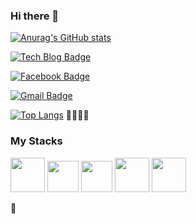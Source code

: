 ### Hi there 👋



[![Anurag's GitHub stats](https://github-readme-stats.vercel.app/api?username=hanamDeveloper&show_icons=true&theme=tokyonight)](https://github.com/anuraghazra/github-readme-stats)

[![Tech Blog Badge](http://img.shields.io/badge/-Tech%20blog-black?style=flat-square&logo=github&link=https:https://hanamdeveloper.github.io/Second-Publish/)](https://https://hanamdeveloper.github.io/Second-Publish//)
	
  [![Facebook Badge](https://img.shields.io/badge/facebook-1877f2?style=flat-square&logo=facebook&logoColor=white&link=https://www.facebook.com/profile.php?id=100005009375516)](https://www.facebook.com/profile.php?id=100005009375516)
	
  [![Gmail Badge](https://img.shields.io/badge/Gmail-d14836?style=flat-square&logo=Gmail&logoColor=white&link=mailto:zmf1118@gmail.com)](mailto:zmf1118@gmail.com)
  
[![Top Langs](https://github-readme-stats.vercel.app/api/top-langs/?username=hanamDeveloper)](https://github.com/hanamDeveloper/github-readme-stats)
:cookie::apple::baby_bottle::chocolate_bar:

### My Stacks
<div style = "display="flex">    
<image src="https://user-images.githubusercontent.com/63652102/106355350-a3113900-633a-11eb-898a-eca3e7ded1bf.png" width="55" />
<image src="https://user-images.githubusercontent.com/63652102/106355359-a9071a00-633a-11eb-9544-52af937bc756.jpg" width="50" />
<image src="https://user-images.githubusercontent.com/63652102/106355362-ac020a80-633a-11eb-9a36-e2fb63cd7a58.jpg" width="50" />
<image src="https://user-images.githubusercontent.com/63652102/106355364-ae646480-633a-11eb-9d5d-48aaf74e4c5b.png" width="55" />
<image src="https://user-images.githubusercontent.com/63652102/106355367-b2908200-633a-11eb-8bd0-8a8ad037f789.png" width="55" />
</div>






:watermelon:
